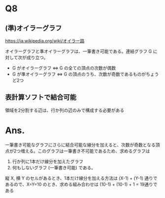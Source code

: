 # Q8

## (準)オイラーグラフ
https://ja.wikipedia.org/wiki/オイラー路

オイラーグラフと準オイラーグラフは、一筆書き可能である。連結グラフ G に対して次が成り立つ。
- G がオイラーグラフ ⇔ G の全ての頂点の次数が偶数
- G が準オイラーグラフ ⇔ G の頂点のうち、次数が奇数であるものがちょうど2つ

## 表計算ソフトで結合可能

領域を2分割する辺は、行か列の辺のみで構成する必要がある

# Ans.

一筆書き可能なグラフにさらに結合可能な線分を加えると、次数が奇数となる頂点が2つ増える。このグラフは一筆書き不可能であるため、求めるグラフは
1. 行か列に1本だけ線分を加えたグラフ
2. 何もしないグラフ (一筆書き可能)
である。

縦 X, 横 Y のセルがあるとき、1本だけ線分を加える方法は (X-1) + (Y-1) 通りであるので、X=Y=10 のとき、求める組み合わせは (10-1) + (10-1) + 1 = 19通りである
